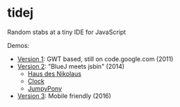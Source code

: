 tidej
=====

Random stabs at a tiny IDE for JavaScript

Demos:

- [Version 1](http://tidejapp.appspot.com/#): GWT based, still on code.google.com (2011)
- [Version 2](http://tidejnet.appspot.com/v2/): "BlueJ meets jsbin" (2014)
    - [Haus des Nikolaus](http://tidejnet.appspot.com/v2/#id=mdujlmputkx0)
    - [Clock](http://tidejnet.appspot.com/v2/#id=1b2ep3i3uvyse)
    - [JumpyPony](http://tidejnet.appspot.com/v2/#id=c17ss0yumbos)
- [Version 3](http://tidejnet.appspot.com/v3/): Mobile friendly (2016)
